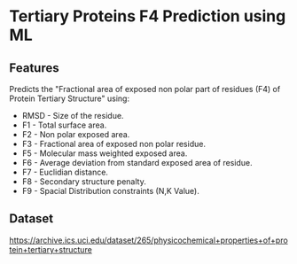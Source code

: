 # Tertiary Proteins F4 Prediction using ML
## Features
Predicts the "Fractional area of exposed non polar part of residues (F4) of Protein Tertiary Structure" using:
  - RMSD - Size of the residue.
  - F1 - Total surface area.
  - F2 - Non polar exposed area.
  - F3 - Fractional area of exposed non polar residue.
  - F5 - Molecular mass weighted exposed area.
  - F6 - Average deviation from standard exposed area of residue.
  - F7 - Euclidian distance.
  - F8 - Secondary structure penalty.
  - F9 - Spacial Distribution constraints (N,K Value).


## Dataset
https://archive.ics.uci.edu/dataset/265/physicochemical+properties+of+protein+tertiary+structure
